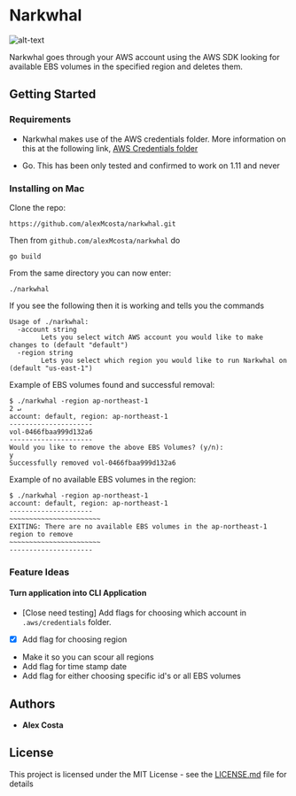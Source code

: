 # Narkwhal

![alt-text](https://i.pinimg.com/originals/74/68/f1/7468f1d665e551fad8eac0c9f97977e3.jpg)

Narkwhal goes through your AWS account using the AWS SDK looking for available EBS volumes in the specified region and deletes them.

## Getting Started

### Requirements
- Narkwhal makes use of the AWS credentials folder. More information on this at the following link, [AWS Credentials folder](https://docs.aws.amazon.com/sdk-for-go/v1/developer-guide/configuring-sdk.html#creating-the-credentials-file)

- Go. This has been only tested and confirmed to work on 1.11 and never

### Installing on Mac

Clone the repo:
```
https://github.com/alexMcosta/narkwhal.git
```

Then from `github.com/alexMcosta/narkwhal` do
```
go build
```

From the same directory you can now enter:
```
./narkwhal
```

If you see the following then it is working and tells you the commands
```
Usage of ./narkwhal:
  -account string
    	Lets you select witch AWS account you would like to make changes to (default "default")
  -region string
    	Lets you select which region you would like to run Narkwhal on (default "us-east-1")
```

Example of EBS volumes found and successful removal:
```
$ ./narkwhal -region ap-northeast-1                                                                          2 ↵
account: default, region: ap-northeast-1
---------------------
vol-0466fbaa999d132a6
---------------------
Would you like to remove the above EBS Volumes? (y/n):
y
Successfully removed vol-0466fbaa999d132a6
```

Example of no available EBS volumes in the region:
```
$ ./narkwhal -region ap-northeast-1
account: default, region: ap-northeast-1
---------------------
~~~~~~~~~~~~~~~~~~~~~~~
EXITING: There are no available EBS volumes in the ap-northeast-1 region to remove
~~~~~~~~~~~~~~~~~~~~~~~
---------------------
```

### Feature Ideas

#### Turn application into CLI Application
- [Close need testing] Add flags for choosing which account in `.aws/credentials` folder.
- [X] Add flag for choosing region
- Make it so you can scour all regions
- Add flag for time stamp date
- Add flag for either choosing specific id's or all EBS volumes

## Authors

* **Alex Costa** 

## License

This project is licensed under the MIT License - see the [LICENSE.md](LICENSE.md) file for details